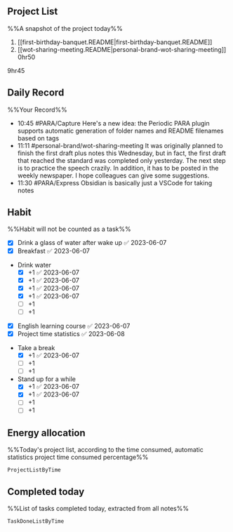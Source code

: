 ## Project List
%%A snapshot of the project today%%
1. [[first-birthday-banquet.README|first-birthday-banquet.README]]
2. [[wot-sharing-meeting.README|personal-brand-wot-sharing-meeting]] 0hr50

9hr45

## Daily Record
%%Your Record%%
- 10:45 #PARA/Capture Here's a new idea: the Periodic PARA plugin supports automatic generation of folder names and README filenames based on tags
- 11:11 #personal-brand/wot-sharing-meeting It was originally planned to finish the first draft plus notes this Wednesday, but in fact, the first draft that reached the standard was completed only yesterday. The next step is to practice the speech crazily. In addition, it has to be posted in the weekly newspaper. I hope colleagues can give some suggestions.
- 11:30 #PARA/Express Obsidian is basically just a VSCode for taking notes
## Habit
%%Habit will not be counted as a task%%
- [x] Drink a glass of water after wake up ✅ 2023-06-07
- [x] Breakfast ✅ 2023-06-07
- Drink water
	- [x] +1 ✅ 2023-06-07
	- [x] +1 ✅ 2023-06-07
	- [x] +1 ✅ 2023-06-07
	- [x] +1 ✅ 2023-06-07
	- [ ] +1
	- [ ] +1
- [x] English learning course ✅ 2023-06-07
- [x] Project time statistics ✅ 2023-06-08
- Take a break
	- [x] +1 ✅ 2023-06-07
	- [ ] +1
	- [ ] +1
- Stand up for a while
	- [x] +1 ✅ 2023-06-07
	- [x] +1 ✅ 2023-06-07
	- [ ] +1
	- [ ] +1
	
## Energy allocation
%%Today's project list, according to the time consumed, automatic statistics project time consumed percentage%%
```LifeOS
ProjectListByTime
```

## Completed today
%%List of tasks completed today, extracted from all notes%%
```LifeOS
TaskDoneListByTime
```
